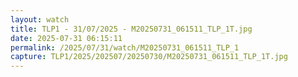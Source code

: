 ```yaml
---
layout: watch
title: TLP1 - 31/07/2025 - M20250731_061511_TLP_1T.jpg
date: 2025-07-31 06:15:11
permalink: /2025/07/31/watch/M20250731_061511_TLP_1
capture: TLP1/2025/202507/20250730/M20250731_061511_TLP_1T.jpg
---
```

